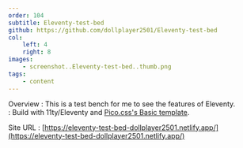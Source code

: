 ```yaml
---
order: 104
subtitle: Eleventy-test-bed
github: https://github.com/dollplayer2501/Eleventy-test-bed
col:
    left: 4
    right: 8
images:
    - screenshot..Eleventy-test-bed..thumb.png
tags:
    - content
---
```


Overview
:   This is a test bench for me to see the features of Eleventy.  
:   Build with 11ty/Eleventy and [Pico.css's Basic template](https://picocss.com/examples/basic-template/).

Site URL
:   [https://eleventy-test-bed-dollplayer2501.netlify.app/](https://eleventy-test-bed-dollplayer2501.netlify.app/)

